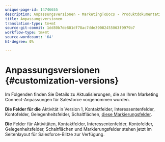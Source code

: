 ```yaml
---
unique-page-id: 14746655
description: Anpassungsversionen - MarketingToDocs - Produktdokumentation
title: Anpassungsversionen
translation-type: tm+mt
source-git-commit: 1dd80b7de801df78ac7dde39002455063f9979b7
workflow-type: tm+mt
source-wordcount: '64'
ht-degree: 0%

---
```



# Anpassungsversionen {#customization-versions}

Im Folgenden finden Sie Details zu Aktualisierungen, die an Ihren Marketing Connect-Anpassungen für Salesforce vorgenommen wurden.

**Die Felder für die**
Aktivität in Version 1, Kontaktfelder, Interessentenfelder, Kontofelder, Gelegenheitsfelder, Schaltflächen,  [diese Markierungsfelder](/help/marketo/product-docs/marketo-sales-connect/crm/salesforce-customization/sales-connect-customizations-for-crm.md).

**Die**
Felder für Aktivitäten, Kontaktfelder, Interessentenfelder, Kontofelder, Gelegenheitsfelder, Schaltflächen und Markierungsfelder stehen jetzt im Seitenlayout für Salesforce-Blitze zur Verfügung.
